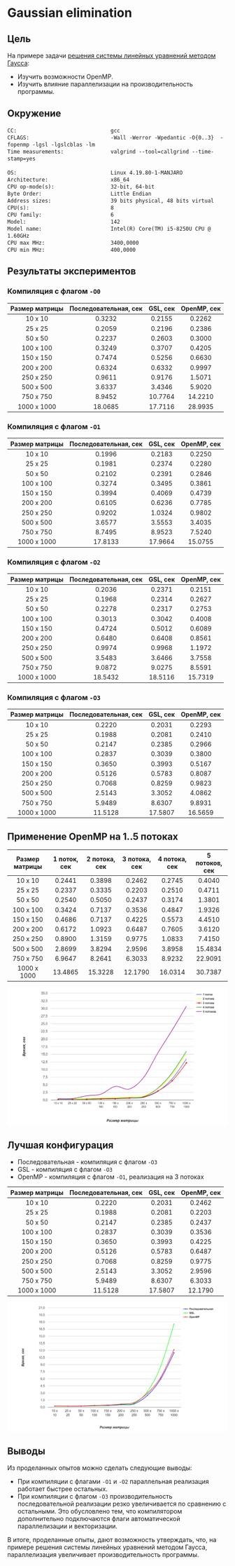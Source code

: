 # Gaussian elimination

## Цель

На примере задачи [решения системы линейных уравнений методом Гаусса](https://en.wikipedia.org/wiki/Gaussian_elimination):
  * Изучить возможности OpenMP.
  * Изучить влияние параллелизации на производительность программы.

## Окружение

    CC:                              gcc
    CFLAGS:                          -Wall -Werror -Wpedantic -O{0..3}  -fopenmp -lgsl -lgslcblas -lm
    Time measurements:               valgrind --tool=callgrind --time-stamp=yes
    
    OS:                              Linux 4.19.80-1-MANJARO
    Architecture:                    x86_64
    CPU op-mode(s):                  32-bit, 64-bit
    Byte Order:                      Little Endian
    Address sizes:                   39 bits physical, 48 bits virtual
    CPU(s):                          8
    CPU family:                      6
    Model:                           142
    Model name:                      Intel(R) Core(TM) i5-8250U CPU @ 1.60GHz
    CPU max MHz:                     3400,0000
    CPU min MHz:                     400,0000

## Результаты экспериментов

### Компиляция с флагом `-O0`

| Размер матрицы | Последовательная, сек | GSL, сек | OpenMP, сек |
| :------------: | :-------------------: | :------: | :---------: |
|    10 x 10     |        0.3232         |  0.2155  |   0.2262    |
|    25 x 25     |        0.2059         |  0.2196  |   0.2386    |
|    50 x 50     |        0.2237         |  0.2603  |   0.3000    |
|   100 x 100    |        0.3249         |  0.3707  |   0.4205    |
|   150 x 150    |        0.7474         |  0.5256  |   0.6630    |
|   200 x 200    |        0.6324         |  0.6332  |   0.9997    |
|   250 x 250    |        0.9611         |  0.9176  |   1.5071    |
|   500 x 500    |        3.6337         |  3.4346  |   5.9020    |
|   750 x 750    |        8.9452         | 10.7764  |   14.2210   |
|  1000 x 1000   |        18.0685        | 17.7116  |   28.9935   |

### Компиляция с флагом `-O1`

| Размер матрицы | Последовательная, сек | GSL, сек | OpenMP, сек |
| :------------: | :-------------------: | :------: | :---------: |
|    10 x 10     |        0.1996         |  0.2183  |   0.2250    |
|    25 x 25     |        0.1981         |  0.2374  |   0.2280    |
|    50 x 50     |        0.2102         |  0.2391  |   0.2846    |
|   100 x 100    |        0.3274         |  0.3495  |   0.3861    |
|   150 x 150    |        0.3994         |  0.4069  |   0.4739    |
|   200 x 200    |        0.6105         |  0.6236  |   0.7785    |
|   250 x 250    |        0.9202         |  1.0324  |   0.9802    |
|   500 x 500    |        3.6577         |  3.5553  |   3.4035    |
|   750 x 750    |        8.7495         |  8.9523  |   7.5240    |
|  1000 x 1000   |        17.8133        | 17.9664  |   15.0755   |

### Компиляция с флагом `-O2`

| Размер матрицы | Последовательная, сек | GSL, сек | OpenMP, сек |
| :------------: | :-------------------: | :------: | :---------: |
|    10 x 10     |        0.2036         |  0.2371  |   0.2151    |
|    25 x 25     |        0.1968         |  0.2314  |   0.2627    |
|    50 x 50     |        0.2278         |  0.2317  |   0.2753    |
|   100 x 100    |        0.3013         |  0.3042  |   0.4008    |
|   150 x 150    |        0.4724         |  0.5012  |   0.6089    |
|   200 x 200    |        0.6480         |  0.6408  |   0.8561    |
|   250 x 250    |        0.9974         |  0.9968  |   1.1972    |
|   500 x 500    |        3.5483         |  3.6466  |   3.7558    |
|   750 x 750    |        9.0872         |  9.0275  |   8.5591    |
|  1000 x 1000   |        18.5432        | 18.5116  |   15.7319   |

### Компиляция с флагом `-O3`

| Размер матрицы | Последовательная, сек | GSL, сек | OpenMP, сек |
| :------------: | :-------------------: | :------: | :---------: |
|    10 x 10     |        0.2220         |  0.2031  |   0.2293    |
|    25 x 25     |        0.1988         |  0.2081  |   0.2410    |
|    50 x 50     |        0.2147         |  0.2385  |   0.2966    |
|   100 x 100    |        0.2837         |  0.3039  |   0.3800    |
|   150 x 150    |        0.3650         |  0.3993  |   0.5167    |
|   200 x 200    |        0.5126         |  0.5783  |   0.8087    |
|   250 x 250    |        0.7068         |  0.8259  |   0.9823    |
|   500 x 500    |        2.5143         |  3.3052  |   4.0862    |
|   750 x 750    |        5.9489         |  8.6307  |   9.8931    |
|  1000 x 1000   |        11.5128        | 17.5807  |   16.5659   |


## Применение OpenMP на 1..5 потоках

| Размер матрицы | 1 поток, сек | 2 потока, сек | 3 потока, сек | 4 потока, сек | 5 потоков, сек |
| :------------: | :----------: | :-----------: | :-----------: | :-----------: | :------------: |
|    10 x 10     |    0.2441    |    0.3898     |    0.2462     |    0.2745     |     0.4040     |
|    25 x 25     |    0.2337    |    0.3335     |    0.2203     |    0.2510     |     0.4711     |
|    50 x 50     |    0.2540    |    0.5050     |    0.2437     |    0.3174     |     1.3801     |
|   100 x 100    |    0.3424    |    0.7137     |    0.3536     |    0.4847     |     1.9326     |
|   150 x 150    |    0.4686    |    0.7137     |    0.4225     |    0.5573     |     4.4510     |
|   200 x 200    |    0.6172    |    1.0923     |    0.6487     |    0.7605     |     3.6120     |
|   250 x 250    |    0.8900    |    1.3159     |    0.9775     |    1.0833     |     7.4150     |
|   500 x 500    |    2.8699    |    3.8294     |    2.9596     |    3.8958     |    15.4834     |
|   750 x 750    |    6.9647    |    8.2641     |    6.3033     |    8.9232     |    22.9091     |
|  1000 x 1000   |   13.4865    |    15.3228    |    12.1790    |    16.0314    |    30.7387     |

![OpenMP Best Threads](https://github.com/viabzalov/spbu-se2019-autumn/blob/Abzalov_hw1/Gaussian%20elimination/pictures/OpenMP-Threads_1-5.png)

## Лучшая конфигурация

  * Последовательная - компиляция с флагом `-O3`
  * GSL - компиляция с флагом `-O3`
  * OpenMP - компиляция с флагом `-O1`, реализация на 3 потоках
  
| Размер матрицы | Последовательная, сек | GSL, сек | OpenMP, сек |
| :------------: | :-------------------: | :------: | :---------: |
|    10 x 10     |        0.2220         |  0.2031  |   0.2462    |
|    25 x 25     |        0.1988         |  0.2081  |   0.2203    |
|    50 x 50     |        0.2147         |  0.2385  |   0.2437    |
|   100 x 100    |        0.2837         |  0.3039  |   0.3536    |
|   150 x 150    |        0.3650         |  0.3993  |   0.4225    |
|   200 x 200    |        0.5126         |  0.5783  |   0.6487    |
|   250 x 250    |        0.7068         |  0.8259  |   0.9775    |
|   500 x 500    |        2.5143         |  3.3052  |   2.9596    |
|   750 x 750    |        5.9489         |  8.6307  |   6.3033    |
|  1000 x 1000   |        11.5128        | 17.5807  |   12.1790   |

![Best Implementations](https://github.com/viabzalov/spbu-se2019-autumn/blob/Abzalov_hw1/Gaussian%20elimination/pictures/Bests.png)

## Выводы

Из проделанных опытов можно сделать следующие выводы:
  * При компиляции с флагами `-O1` и `-O2` параллельная реализация работает быстрее остальных. 
  * При компиляции с флагом `-O3` производительность последовательной реализации резко увеличивается по сравнению с остальными. Это обусловлено тем, что компилятором дополнительно подключаются флаги автоматической параллелизации и векторизации.

В итоге, проделанные опыты, дают возможность утверждать, что, на примере решения системы линейных уравнений методом Гаусса, параллелизация увеличивает производительность программы.
